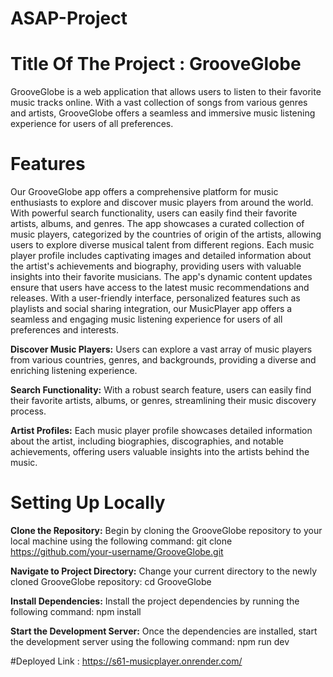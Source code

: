 # ASAP-Project

# Title Of The Project : GrooveGlobe

GrooveGlobe is a web application that allows users to listen to their favorite music tracks online. With a vast collection of songs from various genres and artists, GrooveGlobe offers a seamless and immersive music listening experience for users of all preferences.

# Features

Our GrooveGlobe app offers a comprehensive platform for music enthusiasts to explore and discover music players from around the world. With powerful search functionality, users can easily find their favorite artists, albums, and genres. The app showcases a curated collection of music players, categorized by the countries of origin of the artists, allowing users to explore diverse musical talent from different regions. Each music player profile includes captivating images and detailed information about the artist's achievements and biography, providing users with valuable insights into their favorite musicians. The app's dynamic content updates ensure that users have access to the latest music recommendations and releases. With a user-friendly interface, personalized features such as playlists and social sharing integration, our MusicPlayer app offers a seamless and engaging music listening experience for users of all preferences and interests.

**Discover Music Players:** Users can explore a vast array of music players from various countries, genres, and backgrounds, providing a diverse and enriching listening experience.

**Search Functionality:**  With a robust search feature, users can easily find their favorite artists, albums, or genres, streamlining their music discovery process.

**Artist Profiles:**  Each music player profile showcases detailed information about the artist, including biographies, discographies, and notable achievements, offering users valuable insights into the artists behind the music.

# Setting Up Locally

**Clone the Repository:**  Begin by cloning the GrooveGlobe repository to your local machine using the following command:  git clone https://github.com/your-username/GrooveGlobe.git

**Navigate to Project Directory:** Change your current directory to the newly cloned GrooveGlobe repository:  cd GrooveGlobe

**Install Dependencies:** Install the project dependencies by running the following command:  npm install

**Start the Development Server:**   Once the dependencies are installed, start the development server using the following command: npm run dev

#Deployed Link : https://s61-musicplayer.onrender.com/



